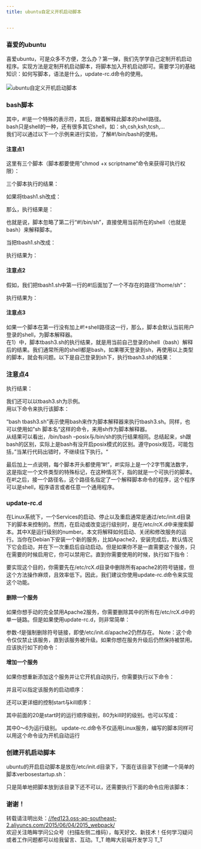 ```yaml
---
title: ubuntu自定义开机启动脚本


---
```

  


### [][1]喜爱的ubuntu

喜爱ubuntu，可是众多不方便，怎么办？第一弹，我们先学学自己定制开机启动程序。实现方法是定制开机启动脚本，将脚本加入开机启动即可。需要学习的基础知识：如何写脚本，语法是什么，update-rc.d命令的使用。  
<a></a>  
![ubuntu自定义开机启动脚本][2]

### [][3]bash脚本

其中，#!是一个特殊的表示符，其后，跟着解释此脚本的shell路径。  
bash只是shell的一种，还有很多其它shell，如：sh,csh,ksh,tcsh,…  
我们可以通过以下一个示例来进行实验，了解#!/bin/bash的使用。

#### [][4]注意点1

这里有三个脚本（脚本都要使用”chmod +x scriptname“命令来获得可执行权限）：

三个脚本执行的结果：

如果将tbash1.sh改成：

那么，执行结果是：

也就是说，脚本忽略了第二行“#!/bin/sh”，直接使用当前所在的shell（也就是bash）来解释脚本。

当把tbash1.sh改成：

执行结果为：

#### [][5]注意点2

假如，我们把tbash1.sh中第一行的#!后面加了一个不存在的路径”/home/sh“：

执行结果为：

#### [][6]注意点3

如果一个脚本在第一行没有加上#!+shell路径这一行，那么，脚本会默认当前用户登录的shell，为脚本解释器。  
在1）中，脚本tbash3.sh的执行结果，就是用当前自己登录的shell（bash）解释后的结果。我们通常所用的shell都是bash，如果哪天登录到sh，再使用以上类型的脚本，就会有问题。以下是自己登录到sh下，执行tbash3.sh的结果：

### [][7]注意点4

执行结果：

我们还可以以tbash3.sh为示例。  
用以下命令来执行该脚本：

“bash tbash3.sh”表示使用bash来作为脚本解释器来执行tbash3.sh。同样，也可以使用如”sh 脚本名“这样的命令，来用sh作为脚本解释器。  
从结果可以看出，/bin/bash –posix与/bin/sh的执行结果相同。总结起来，sh跟bash的区别，实际上是bash有没开启posix模式的区别。遵守posix规范，可能包括，”当某行代码出错时，不继续往下执行。“

最后加上一点说明，每个脚本开头都使用”#!”，#!实际上是一个2字节魔法数字，这是指定一个文件类型的特殊标记，在这种情况下，指的就是一个可执行的脚本。在#!之后，接一个路径名，这个路径名指定了一个解释脚本命令的程序，这个程序可以是shell，程序语言或者任意一个通用程序。

### [][8]update-rc.d

在Linux系统下，一个Services的启动、停止以及重启通常是通过/etc/init.d目录下的脚本来控制的。然而，在启动或改变运行级别时，是在/etc/rcX.d中来搜索脚本。其中X是运行级别的number。本文将解释如何启动、关闭和修改服务的运行。当你在Debian下安装一个新的服务，比如Apache2，安装完成后，默认情况下它会启动，并在下一次重启后自动启动。但是如果你不是一直需要这个服务，只在需要的时候启用它，你可以禁用它。直到你需要使用的时候，执行如下指令：

要实现这个目的，你需要先在/etc/rcX.d目录中删除所有apache2的符号链接，但这个方法操作麻烦，且效率低下。因此，我们建议你使用update-rc.d命令来实现这个功能。

#### [][9]删除一个服务

如果你想手动的完全禁用Apache2服务，你需要删除其中的所有在/etc/rcX.d中的单一链路。但是如果使用update-rc.d，则非常简单：

参数-f是强制删除符号链接，即使/etc/init.d/apache2仍然存在。 Note：这个命令仅仅禁止该服务，直到该服务被升级。如果你想在服务升级后仍然保持被禁用。应该执行如下的命令：

#### [][10]增加一个服务

如果你想重新添加这个服务并让它开机自动执行，你需要执行以下命令：

并且可以指定该服务的启动顺序：

还可以更详细的控制start与kill顺序：

其中前面的20是start时的运行顺序级别，80为kill时的级别。也可以写成：

其中0～6为运行级别。 update-rc.d命令不仅适用Linux服务，编写的脚本同样可以用这个命令设为开机自动运行

### [][11]创建开机启动脚本

ubuntu的开启启动脚本是放在/etc/init.d目录下，下面在该目录下创建一个简单的脚本verbosestartup.sh：

只是简单地把脚本放到该目录下还不可以，还需要执行下面的命令应用该脚本：

### [][12]谢谢！

转载请注明出处：<a href="//fed123.oss-ap-southeast-2.aliyuncs.com/2015/06/04/2015_webpack/" target="_blank" rel="external">//fed123.oss-ap-southeast-2.aliyuncs.com/2015/06/04/2015_webpack/</a>  
欢迎关注皓眸学问公众号（扫描左侧二维码），每天好文、新技术！任何学习疑问或者工作问题都可以给我留言、互动。T\_T 皓眸大前端开发学习 T\_T

 [1]: //fed123.oss-ap-southeast-2.aliyuncs.com/2015/08/15/2015_ubuntu1/#喜爱的ubuntu "喜爱的ubuntu"
 [2]: //fed123.oss-ap-southeast-2.aliyuncs.com/wp-content/uploads/2017/08/ubuntu.jpg
 [3]: //fed123.oss-ap-southeast-2.aliyuncs.com/2015/08/15/2015_ubuntu1/#bash脚本 "bash脚本"
 [4]: //fed123.oss-ap-southeast-2.aliyuncs.com/2015/08/15/2015_ubuntu1/#注意点1 "注意点1"
 [5]: //fed123.oss-ap-southeast-2.aliyuncs.com/2015/08/15/2015_ubuntu1/#注意点2 "注意点2"
 [6]: //fed123.oss-ap-southeast-2.aliyuncs.com/2015/08/15/2015_ubuntu1/#注意点3 "注意点3"
 [7]: //fed123.oss-ap-southeast-2.aliyuncs.com/2015/08/15/2015_ubuntu1/#注意点4 "注意点4"
 [8]: //fed123.oss-ap-southeast-2.aliyuncs.com/2015/08/15/2015_ubuntu1/#update-rc-d "update-rc.d"
 [9]: //fed123.oss-ap-southeast-2.aliyuncs.com/2015/08/15/2015_ubuntu1/#删除一个服务 "删除一个服务"
 [10]: //fed123.oss-ap-southeast-2.aliyuncs.com/2015/08/15/2015_ubuntu1/#增加一个服务 "增加一个服务"
 [11]: //fed123.oss-ap-southeast-2.aliyuncs.com/2015/08/15/2015_ubuntu1/#创建开机启动脚本 "创建开机启动脚本"
 [12]: //fed123.oss-ap-southeast-2.aliyuncs.com/2015/08/15/2015_ubuntu1/#谢谢！ "谢谢！"

